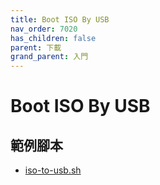 ```yaml
---
title: Boot ISO By USB
nav_order: 7020
has_children: false
parent: 下載
grand_parent: 入門
---
```



# Boot ISO By USB




## 範例腳本

* [iso-to-usb.sh](https://github.com/samwhelp/note-about-grub/blob/gh-pages/_demo/prototype/boot_iso/demo_41_custom/XeroLinux/latest/iso/iso-to-usb.sh)
